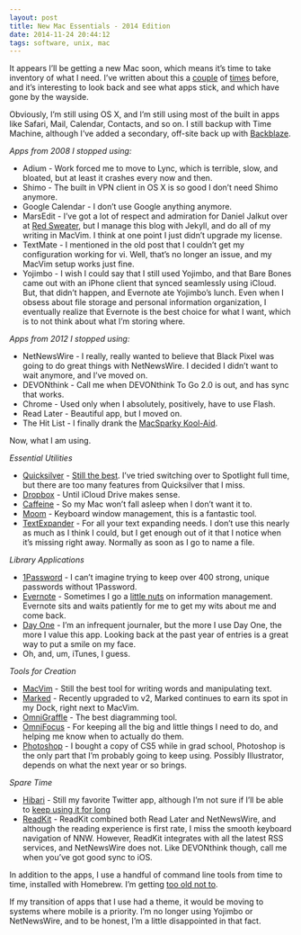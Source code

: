 ```yaml
---
layout: post
title: New Mac Essentials - 2014 Edition
date: 2014-11-24 20:44:12
tags: software, unix, mac
---
```


It appears I’ll be getting a new Mac soon, which means it’s time to take inventory of what I need. I’ve written about this a [couple][1] of [times][2] before, and it’s interesting to look back and see what apps stick, and which have gone by the wayside. 

Obviously, I’m still using OS X, and I’m still using most of the built in apps like Safari, Mail, Calendar, Contacts, and so on. I still backup with Time Machine, although I’ve added a secondary, off-site back up with [Backblaze][3]. 

*Apps from 2008 I stopped using:*

* Adium - Work forced me to move to Lync, which is terrible, slow, and bloated, but at least it crashes every now and then. 
* Shimo - The built in VPN client in OS X is so good I don’t need Shimo anymore. 
* Google Calendar - I don’t use Google anything anymore. 
* MarsEdit - I’ve got a lot of respect and admiration for Daniel Jalkut over at [Red Sweater][4], but I manage this blog with Jekyll, and do all of my writing in MacVim. I think at one point I just didn’t upgrade my license.  
* TextMate - I mentioned in the old post that I couldn’t get my configuration working for vi. Well, that’s no longer an issue, and my MacVim setup works just fine. 
* Yojimbo - I wish I could say that I still used Yojimbo, and that Bare Bones came out with an iPhone client that synced seamlessly using iCloud. But, that didn’t happen, and Evernote ate Yojimbo’s lunch. Even when I obsess about file storage and personal information organization, I eventually realize that Evernote is the best choice for what I want, which is to not think about what I’m storing where. 

*Apps from 2012 I stopped using:*

* NetNewsWire - I really, really wanted to believe that Black Pixel was going to do great things with NetNewsWire. I decided I didn’t want to wait anymore, and I’ve moved on. 
* DEVONthink - Call me when DEVONthink To Go 2.0 is out, and has sync that works.
* Chrome - Used only when I absolutely, positively, have to use Flash.
* Read Later - Beautiful app, but I moved on.
* The Hit List - I finally drank the [MacSparky Kool-Aid][5].

Now, what I am using.

*Essential Utilities*

* [Quicksilver][6] - [Still the best][7]. I’ve tried switching over to Spotlight full time, but there are too many features from Quicksilver that I miss. 
* [Dropbox][8] - Until iCloud Drive makes sense. 
* [Caffeine][9] - So my Mac won’t fall asleep when I don’t want it to. 
* [Moom][10] - Keyboard window management, this is a fantastic tool. 
* [TextExpander][11] - For all your text expanding needs. I don’t use this nearly as much as I think I could, but I get enough out of it that I notice when it’s missing right away. Normally as soon as I go to name a file. 


*Library Applications*

* [1Password][12] - I can’t imagine trying to keep over 400 strong, unique passwords without 1Password. 
* [Evernote][13] - Sometimes I go a [little nuts][14] on information management. Evernote sits and waits patiently for me to get my wits about me and come back. 
* [Day One][15] - I’m an infrequent journaler, but the more I use Day One, the more I value this app. Looking back at the past year of entries is a great way to put a smile on my face. 
* Oh, and, um, iTunes, I guess.

*Tools for Creation*

* [MacVim][16] - Still the best tool for writing words and manipulating text. 
* [Marked][17] - Recently upgraded to v2, Marked continues to earn its spot in my Dock, right next to MacVim.
* [OmniGraffle][18] - The best diagramming tool.
* [OmniFocus][19] - For keeping all the big and little things I need to do, and helping me know when to actually do them. 
* [Photoshop][20] - I bought a copy of CS5 while in grad school, Photoshop is the only part that I’m probably going to keep using. Possibly Illustrator, depends on what the next year or so brings. 


*Spare Time*

* [Hibari][21] - Still my favorite Twitter app, although I’m not sure if I’ll be able to [keep using it for long][22] 
* [ReadKit][23] - ReadKit combined both Read Later and NetNewsWire, and although the reading experience is first rate, I miss the smooth keyboard navigation of NNW. However, ReadKit integrates with all the latest RSS services, and NetNewsWire does not. Like DEVONthink though, call me when you’ve got good sync to iOS. 


In addition to the apps, I use a handful of command line tools from time to time, installed with Homebrew. I’m getting [too old not to][24].

If my transition of apps that I use had a theme, it would be moving to systems where mobile is a priority. I’m no longer using Yojimbo or NetNewsWire, and to be honest, I’m a little disappointed in that fact.


[1]:	http://jonathanbuys.net/2008/11/04/essentials.html
[2]:	http://jonathanbuys.net/2012/07/19/New_Mac_Essentials.html
[3]:	https://www.backblaze.com
[4]:	http://www.red-sweater.com
[5]:	http://macsparky.com/omnifocus-screencasts/
[6]:	http://qsapp.com
[7]:	http://jonathanbuys.net/2013/10/14/Quicksilver.html
[8]:	http://www.dropbox.com/
[9]:	http://www.lightheadsw.com/caffeine/
[10]:	http://manytricks.com/moom/
[11]:	http://smilesoftware.com/TextExpander/
[12]:	https://agilebits.com/onepassword
[13]:	https://evernote.com
[14]:	http://jonathanbuys.net/2014/10/27/Sensible_Information_Organization.html
[15]:	http://dayoneapp.com
[16]:	https://code.google.com/p/macvim/
[17]:	http://markedapp.com/
[18]:	http://www.omnigroup.com/products/omnigraffle/
[19]:	https://www.omnigroup.com/omnifocus/
[20]:	http://www.adobe.com/products/photoshop.html
[21]:	http://hibariapp.com/
[22]:	http://www.marco.org/2014/11/24/twitter-california-knife.
[23]:	http://readkitapp.com
[24]:	http://www.tbray.org/ongoing/When/201x/2014/03/08/New-Mac-Setup
